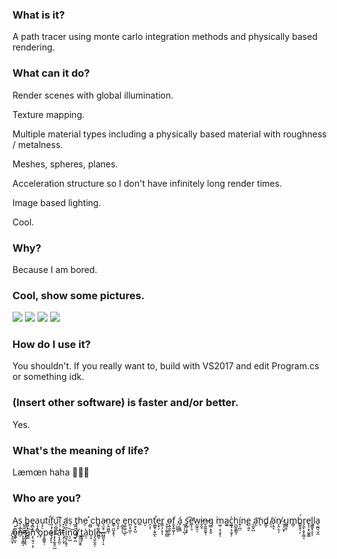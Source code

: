 ﻿### What is it?
A path tracer using monte carlo integration methods and physically based rendering.

### What can it do?
Render scenes with global illumination.

Texture mapping.

Multiple material types including a physically based material with roughness / metalness.

Meshes, spheres, planes.

Acceleration structure so I don't have infinitely long render times.

Image based lighting.

Cool.

### Why?
Because I am bored.

### Cool, show some pictures.
[<img src="https://raw.github.com/pema99/Raytracer/master/Raytracer.Core/Assets/Main.png" />](https://raw.github.com/pema99/Raytracer/master/Raytracer.Core/Assets/Main.png)
[<img src="https://raw.github.com/pema99/Raytracer/master/Raytracer.Core/Assets/Volume.png" />](https://raw.github.com/pema99/Raytracer/master/Raytracer.Core/Assets/Volume.png)
[<img src="https://raw.github.com/pema99/Raytracer/master/Raytracer.Core/Assets/Velvet.png" />](https://raw.github.com/pema99/Raytracer/master/Raytracer.Core/Assets/Velvet.png)
[<img src="https://raw.github.com/pema99/Raytracer/master/Raytracer.Core/Assets/IBL.png" />](https://raw.github.com/pema99/Raytracer/master/Raytracer.Core/Assets/IBL.png)

### How do I use it?
You shouldn't.
If you really want to, build with VS2017 and edit Program.cs or something idk.

### (Insert other software) is faster and/or better.
Yes.

### What's the meaning of life?
Læmœn haha 🍋🍋🤠

### Who are you?
Ą͍͚͉̺̮͖s̩͕̲̹͜ ̺̼̘̯̻̻b̳̬͓e̡̻̙͓a̜̘̭̻̖u͎̗̠ti̛̠f͈͕̗̤̮ͅu̖̯̺̻͔̬͡l͉̹̝͟ ̟̯a̛͕s̹ ̼͕t̥̙̗̤̣͚h̬e͘ ̪̻́ch͇̘͚̘a̵͉̫̯̹͖n̗̭̮̺̲̖c̳̹̫̺̝̥̜e͉̯̞ ̹̻̭͎͜ͅe̞̬̮̤ͅn̪̹̥͖ͅc̠̱̠̟̺o̲u͙n̯͕̩t͚͇̥̝͍̲̕ͅe͎̟̗r͇̜̗͕̩̖ ̥̱͎͚̯̪̻o̴͕͍͈̭̠̞f̭̟͍͖̩ͅ ̹̺͚ͅá̘̣̟͇ ̼͕̦̖̺ͅs̗̻̹͓͓͡e̛̲̖̹̘w̰̼̱̫͔i̵̬̼̝n̶̥̱͚̱̰̟̹g͏̻͙̝̬ ͘m͖̜͔̖̯̝ͅa͍͕͢c͖͙̣͕͈̞̦̀h̰̺͈̼̳͎í͍̹̪̤n̨e̺̣͍̱ ̨̪̟̺a̬͎͝nd͇̞ ̸̹ͅa͎̭̝͘n̸̗̭̣̫͔ ̷̥͎̮͙u̲͇̮̩m̻̦b͇̭̭̖͕́r̡̰̙͕̬̜͇͔e̢͎͙̖̰̬͇l͖͚̟͎̮͎l͈a̖̰̪͉̬̼ ̸͓̱̫̫ͅo̡̖̫̞n҉̩͔͙̳͔ ͎̰̞̬̘a͇̲͠n̝̖̫̖̠͕ͅ ̗o̡p̯͇͍̩ę̞̙̞r͙̗̟͚̭̠̲ạ̶͎̥̪̠t͕̗̣̬̜͡ì̪̭̗̞͍̗n̖̦̺͝g̸̟̪ ͇̰̤̫̯̥̀t̲͙̗à̤̜b̠̟l̡̖͍̼̭̩e̴̻̠.̶̻͈̘̜̝.
